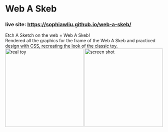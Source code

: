 # Web A Skeb
### live site: https://sophiawliu.github.io/web-a-skeb/
Etch A Sketch on the web = Web A Skeb!  
Rendered all the graphics for the frame of the Web A Skeb and practiced design with CSS, recreating the look of the classic toy.  
<img height="250" alt="real toy" src="https://github.com/sophiawliu/web-a-skeb/assets/122403050/8519b06c-9f31-4039-9274-1a4df77f2bf8">
<img height="250" alt="screen shot" src="https://github.com/sophiawliu/web-a-skeb/assets/122403050/21fcb291-e562-4d99-ac5d-7a98dacca6e7">
